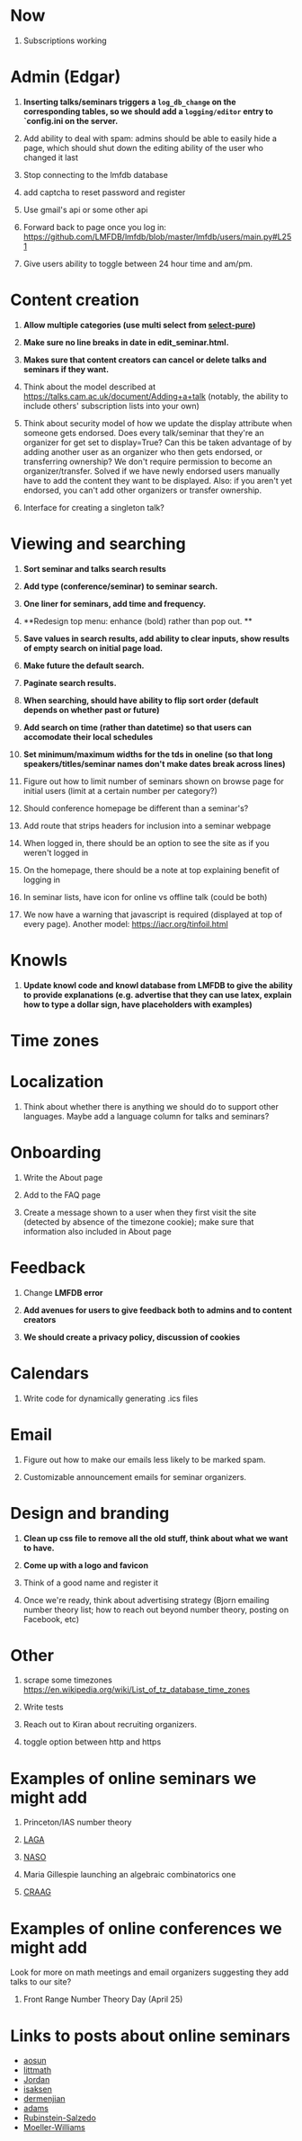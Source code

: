 Now
===

1. Subscriptions working

Admin (Edgar)
=====

1. **Inserting talks/seminars triggers a `log_db_change` on the corresponding tables, so we should add a `logging/editor` entry to `config.ini on the server.**

1. Add ability to deal with spam: admins should be able to easily hide a page, which should shut down the editing ability of the user who changed it last

1. Stop connecting to the lmfdb database

1. add captcha to reset password and register

1. Use gmail's api or some other api

1. Forward back to page once you log in: https://github.com/LMFDB/lmfdb/blob/master/lmfdb/users/main.py#L251

1. Give users ability to toggle between 24 hour time and am/pm.


Content creation
================

1. **Allow multiple categories (use multi select from [select-pure](https://www.npmjs.com/package/select-pure))**

1. **Make sure no line breaks in date in edit_seminar.html.**

1. **Makes sure that content creators can cancel or delete talks and seminars if they want.**

1. Think about the model described at https://talks.cam.ac.uk/document/Adding+a+talk (notably, the ability to include others' subscription lists into your own)

1. Think about security model of how we update the display attribute when someone gets endorsed.  Does every talk/seminar that they're an organizer for get set to display=True?  Can this be taken advantage of by adding another user as an organizer who then gets endorsed, or transferring ownership?  We don't require permission to become an organizer/transfer.  Solved if we have newly endorsed users manually have to add the content they want to be displayed.  Also: if you aren't yet endorsed, you can't add other organizers or transfer ownership.

1. Interface for creating a singleton talk?

Viewing and searching
=====================

1. **Sort seminar and talks search results**

1. **Add type (conference/seminar) to seminar search.**

1. **One liner for seminars, add time and frequency.**

1. **Redesign top menu: enhance (bold) rather than pop out. **

1. **Save values in search results, add ability to clear inputs, show results of empty search on initial page load.**

1. **Make future the default search.**

1. **Paginate search results.**

1. **When searching, should have ability to flip sort order (default depends on whether past or future)**

1. **Add search on time (rather than datetime) so that users can accomodate their local schedules**

1. **Set minimum/maximum widths for the tds in oneline (so that long speakers/titles/seminar names don't make dates break across lines)**

1. Figure out how to limit number of seminars shown on browse page for initial users (limit at a certain number per category?)

1. Should conference homepage be different than a seminar's?

1. Add route that strips headers for inclusion into a seminar webpage

1. When logged in, there should be an option to see the site as if you weren't logged in

1. On the homepage, there should be a note at top explaining benefit of logging in

1. In seminar lists, have icon for online vs offline talk (could be both)

1. We now have a warning that javascript is required (displayed at top of every page).  Another model:  https://iacr.org/tinfoil.html

Knowls
======

1. **Update knowl code and knowl database from LMFDB to give the ability to provide explanations (e.g. advertise that they can use latex, explain how to type a dollar sign, have placeholders with examples)**

Time zones
==========

Localization
============

1. Think about whether there is anything we should do to support other languages.  Maybe add a language column for talks and seminars?

Onboarding
==========

1. Write the About page

1. Add to the FAQ page

1. Create a message shown to a user when they first visit the site (detected by absence of the timezone cookie); make sure that information also included in About page

Feedback
========

1. Change **LMFDB error**

1. **Add avenues for users to give feedback both to admins and to content creators**

1. **We should create a privacy policy, discussion of cookies**

Calendars
=========

1. Write code for dynamically generating .ics files

Email
=====

1. Figure out how to make our emails less likely to be marked spam.

2. Customizable announcement emails for seminar organizers.

Design and branding
===================

1. **Clean up css file to remove all the old stuff, think about what we want to have.**

1. **Come up with a logo and favicon**

1. Think of a good name and register it

1. Once we're ready, think about advertising strategy (Bjorn emailing number theory list; how to reach out beyond number theory, posting on Facebook, etc)

Other
=====

1. scrape some timezones https://en.wikipedia.org/wiki/List_of_tz_database_time_zones

1. Write tests

1. Reach out to Kiran about recruiting organizers.

1. toggle option between http and https

Examples of online seminars we might add
========================================

1. Princeton/IAS number theory

1. [LAGA](https://www.math.univ-paris13.fr/laga/index.php/fr/pm/seminaires?id=97:seminaire-d-analyse-appliquee-2&catid=76:seminaires-pm-edp)

1. [NASO](https://docs.google.com/spreadsheets/d/1MwTXrguSlEon46UKFV1ZJSeozsOECfUvSL6Othufyvs/edit#gid=0)

1. Maria Gillespie launching an algebraic combinatorics one

1. [CRAAG](https://www.daniellitt.com/crag)

Examples of online conferences we might add
===========================================

Look for more on math meetings and email organizers suggesting they add talks to our site?

1. Front Range Number Theory Day (April 25)

Links to posts about online seminars
====================================

- [aosun](http://math.mit.edu/~aosun/online_seminars.html?fbclid=IwAR12HWLaSri3aYplQ3DZNOjnOrjKy6uZmRDmLAX4jX46hkJR_O0eNVVBNWM)
- [littmath](https://www.google.com/url?q=https://twitter.com/littmath/status/1242468857975115777&sa=D&source=hangouts&ust=1585257466247000&usg=AFQjCNES39qjlCfz_icIFwOg6-8j6EF1Rw)
- [Jordan](https://twitter.com/JSEllenberg/status/1238872137588490240)
- [isaksen](https://s.wayne.edu/isaksen/echt/)
- [dermenjian](http://dermenjian.com/seminars/)
- [adams](https://www.math.colostate.edu/~adams/advising/onlineSeminars/?fbclid=IwAR10iN4GQv4jc39IcRiuohJZJbos7iJcFh9v1p2MgTtOBR6TOomWSPaPkzs)
- [Rubinstein-Salzedo](https://www.facebook.com/complexzeta/posts/10107887555517347)
- [Moeller-Williams](https://johncarlosbaez.wordpress.com/2020/03/24/actucr-seminar/?fbclid=IwAR0JUBHUs7mxdnR8ynShIt-6QCFI81mU7DZFwETYHIQCH9QvXcE5lpGALKc)
